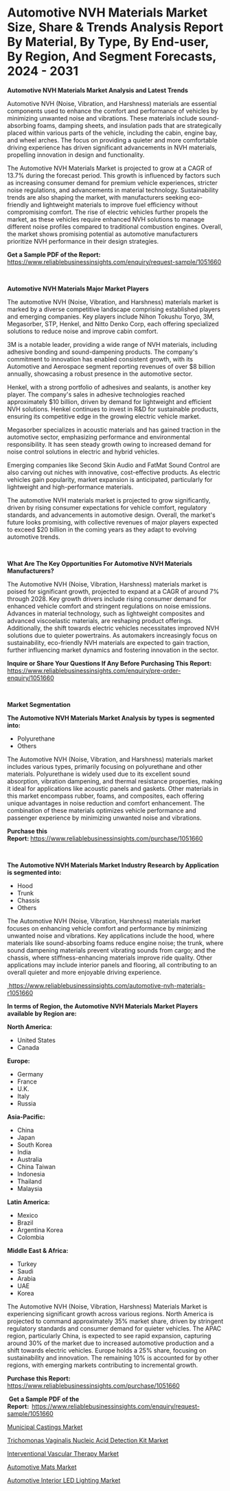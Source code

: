 <p><h1>Automotive NVH Materials Market Size, Share & Trends Analysis Report By Material, By Type, By End-user, By Region, And Segment Forecasts, 2024 - 2031</h1></p><p><strong>Automotive NVH Materials Market Analysis and Latest Trends</strong></p>
<p><p>Automotive NVH (Noise, Vibration, and Harshness) materials are essential components used to enhance the comfort and performance of vehicles by minimizing unwanted noise and vibrations. These materials include sound-absorbing foams, damping sheets, and insulation pads that are strategically placed within various parts of the vehicle, including the cabin, engine bay, and wheel arches. The focus on providing a quieter and more comfortable driving experience has driven significant advancements in NVH materials, propelling innovation in design and functionality.</p><p>The Automotive NVH Materials Market is projected to grow at a CAGR of 13.7% during the forecast period. This growth is influenced by factors such as increasing consumer demand for premium vehicle experiences, stricter noise regulations, and advancements in material technology. Sustainability trends are also shaping the market, with manufacturers seeking eco-friendly and lightweight materials to improve fuel efficiency without compromising comfort. The rise of electric vehicles further propels the market, as these vehicles require enhanced NVH solutions to manage different noise profiles compared to traditional combustion engines. Overall, the market shows promising potential as automotive manufacturers prioritize NVH performance in their design strategies.</p></p>
<p><strong>Get a Sample PDF of the Report:&nbsp;</strong> <a href="https://www.reliablebusinessinsights.com/enquiry/request-sample/1051660?utm_campaign=57&utm_medium=2&utm_source=Github&utm_content=ia&utm_term=03112024&utm_id=automotive-nvh-materials">https://www.reliablebusinessinsights.com/enquiry/request-sample/1051660</a></p>
<p>&nbsp;</p>
<p><strong>Automotive NVH Materials Major Market Players</strong></p>
<p><p>The automotive NVH (Noise, Vibration, and Harshness) materials market is marked by a diverse competitive landscape comprising established players and emerging companies. Key players include Nihon Tokushu Toryo, 3M, Megasorber, STP, Henkel, and Nitto Denko Corp, each offering specialized solutions to reduce noise and improve cabin comfort.</p><p>3M is a notable leader, providing a wide range of NVH materials, including adhesive bonding and sound-dampening products. The company's commitment to innovation has enabled consistent growth, with its Automotive and Aerospace segment reporting revenues of over $8 billion annually, showcasing a robust presence in the automotive sector.</p><p>Henkel, with a strong portfolio of adhesives and sealants, is another key player. The company's sales in adhesive technologies reached approximately $10 billion, driven by demand for lightweight and efficient NVH solutions. Henkel continues to invest in R&D for sustainable products, ensuring its competitive edge in the growing electric vehicle market.</p><p>Megasorber specializes in acoustic materials and has gained traction in the automotive sector, emphasizing performance and environmental responsibility. It has seen steady growth owing to increased demand for noise control solutions in electric and hybrid vehicles.</p><p>Emerging companies like Second Skin Audio and FatMat Sound Control are also carving out niches with innovative, cost-effective products. As electric vehicles gain popularity, market expansion is anticipated, particularly for lightweight and high-performance materials.</p><p>The automotive NVH materials market is projected to grow significantly, driven by rising consumer expectations for vehicle comfort, regulatory standards, and advancements in automotive design. Overall, the market's future looks promising, with collective revenues of major players expected to exceed $20 billion in the coming years as they adapt to evolving automotive trends.</p></p>
<p>&nbsp;</p>
<p><strong>What Are The Key Opportunities For Automotive NVH Materials Manufacturers?</strong></p>
<p><p>The Automotive NVH (Noise, Vibration, Harshness) materials market is poised for significant growth, projected to expand at a CAGR of around 7% through 2028. Key growth drivers include rising consumer demand for enhanced vehicle comfort and stringent regulations on noise emissions. Advances in material technology, such as lightweight composites and advanced viscoelastic materials, are reshaping product offerings. Additionally, the shift towards electric vehicles necessitates improved NVH solutions due to quieter powertrains. As automakers increasingly focus on sustainability, eco-friendly NVH materials are expected to gain traction, further influencing market dynamics and fostering innovation in the sector.</p></p>
<p><strong>Inquire or Share Your Questions If Any Before Purchasing This Report:</strong> <a href="https://www.reliablebusinessinsights.com/enquiry/pre-order-enquiry/1051660?utm_campaign=57&utm_medium=2&utm_source=Github&utm_content=ia&utm_term=03112024&utm_id=automotive-nvh-materials">https://www.reliablebusinessinsights.com/enquiry/pre-order-enquiry/1051660</a></p>
<p>&nbsp;</p>
<p><strong>Market Segmentation</strong></p>
<p><strong>The Automotive NVH Materials Market Analysis by types is segmented into:</strong></p>
<p><ul><li>Polyurethane</li><li>Others</li></ul></p>
<p><p>The Automotive NVH (Noise, Vibration, and Harshness) materials market includes various types, primarily focusing on polyurethane and other materials. Polyurethane is widely used due to its excellent sound absorption, vibration dampening, and thermal resistance properties, making it ideal for applications like acoustic panels and gaskets. Other materials in this market encompass rubber, foams, and composites, each offering unique advantages in noise reduction and comfort enhancement. The combination of these materials optimizes vehicle performance and passenger experience by minimizing unwanted noise and vibrations.</p></p>
<p><strong>Purchase this Report:&nbsp;</strong><a href="https://www.reliablebusinessinsights.com/purchase/1051660?utm_campaign=57&utm_medium=2&utm_source=Github&utm_content=ia&utm_term=03112024&utm_id=automotive-nvh-materials">https://www.reliablebusinessinsights.com/purchase/1051660</a></p>
<p>&nbsp;</p>
<p><strong>The Automotive NVH Materials Market Industry Research by Application is segmented into:</strong></p>
<p><ul><li>Hood</li><li>Trunk</li><li>Chassis</li><li>Others</li></ul></p>
<p><p>The Automotive NVH (Noise, Vibration, Harshness) materials market focuses on enhancing vehicle comfort and performance by minimizing unwanted noise and vibrations. Key applications include the hood, where materials like sound-absorbing foams reduce engine noise; the trunk, where sound dampening materials prevent vibrating sounds from cargo; and the chassis, where stiffness-enhancing materials improve ride quality. Other applications may include interior panels and flooring, all contributing to an overall quieter and more enjoyable driving experience.</p></p>
<p><a href="https://www.reliablebusinessinsights.com/automotive-nvh-materials-r1051660?utm_campaign=57&utm_medium=2&utm_source=Github&utm_content=ia&utm_term=03112024&utm_id=automotive-nvh-materials">&nbsp;https://www.reliablebusinessinsights.com/automotive-nvh-materials-r1051660</a></p>
<p><strong>In terms of Region, the Automotive NVH Materials Market Players available by Region are:</strong></p>
<p>
    <p> <strong> North America: </strong>
        <ul>
            <li>United States</li>
            <li>Canada</li>
        </ul>
        </p> 
    <p> <strong> Europe: </strong>
        <ul>
            <li>Germany</li>
            <li>France</li>
            <li>U.K.</li>
            <li>Italy</li>
            <li>Russia</li>
        </ul>
        </p> 
    <p> <strong> Asia-Pacific: </strong>
        <ul>
            <li>China</li>
            <li>Japan</li>
            <li>South Korea</li>
            <li>India</li>
            <li>Australia</li>
            <li>China Taiwan</li>
            <li>Indonesia</li>
            <li>Thailand</li>
            <li>Malaysia</li>
        </ul>
        </p> 
    <p> <strong> Latin America: </strong>
        <ul>
            <li>Mexico</li>
            <li>Brazil</li>
            <li>Argentina Korea</li>
            <li>Colombia</li>
        </ul>
        </p> 
    <p> <strong> Middle East & Africa: </strong>
        <ul>
            <li>Turkey</li>
            <li>Saudi</li>
            <li>Arabia</li>
            <li>UAE</li>
            <li>Korea</li>
        </ul>
    </p>
    </p>
<p><p>The Automotive NVH (Noise, Vibration, Harshness) Materials Market is experiencing significant growth across various regions. North America is projected to command approximately 35% market share, driven by stringent regulatory standards and consumer demand for quieter vehicles. The APAC region, particularly China, is expected to see rapid expansion, capturing around 30% of the market due to increased automotive production and a shift towards electric vehicles. Europe holds a 25% share, focusing on sustainability and innovation. The remaining 10% is accounted for by other regions, with emerging markets contributing to incremental growth.</p></p>
<p><strong>Purchase this Report: </strong><a href="https://www.reliablebusinessinsights.com/purchase/1051660?utm_campaign=57&utm_medium=2&utm_source=Github&utm_content=ia&utm_term=03112024&utm_id=automotive-nvh-materials">https://www.reliablebusinessinsights.com/purchase/1051660</a></p>
<p>&nbsp;<strong>Get a Sample PDF of the Report:&nbsp;&nbsp;</strong><a href="https://www.reliablebusinessinsights.com/enquiry/request-sample/1051660?utm_campaign=57&utm_medium=2&utm_source=Github&utm_content=ia&utm_term=03112024&utm_id=automotive-nvh-materials">https://www.reliablebusinessinsights.com/enquiry/request-sample/1051660</a></p>
<p><strong></strong></p>
<p><p><a href="https://www.linkedin.com/pulse/municipal-castings-market-outlook-current-assessment-future-ablff?utm_campaign=57&utm_medium=2&utm_source=Github&utm_content=ia&utm_term=03112024&utm_id=automotive-nvh-materials">Municipal Castings Market</a></p><p><a href="https://issuu.com/reportprime-2/docs/trichomonas-vaginalis-nucleic-acid-_b5586606df783e?utm_campaign=57&utm_medium=2&utm_source=Github&utm_content=ia&utm_term=03112024&utm_id=automotive-nvh-materials">Trichomonas Vaginalis Nucleic Acid Detection Kit Market</a></p><p><a href="https://issuu.com/reportprime-2/docs/interventional-vascular-therapy-mar_084d6bd18ece7c?utm_campaign=57&utm_medium=2&utm_source=Github&utm_content=ia&utm_term=03112024&utm_id=automotive-nvh-materials">Interventional Vascular Therapy Market</a></p><p><a href="https://github.com/diedrer4btm/Market-Research-Report-List-1/blob/main/automotive-mats-market.md?utm_campaign=57&utm_medium=2&utm_source=Github&utm_content=ia&utm_term=03112024&utm_id=automotive-nvh-materials">Automotive Mats Market</a></p><p><a href="https://github.com/tenoreduwagley4rt/Market-Research-Report-List-1/blob/main/automotive-interior-led-lighting-market.md?utm_campaign=57&utm_medium=2&utm_source=Github&utm_content=ia&utm_term=03112024&utm_id=automotive-nvh-materials">Automotive Interior LED Lighting Market</a></p></p>